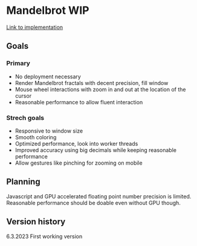 # Mandelbrot WIP

[Link to implementation](index.html)

## Goals

### Primary

- No deployment necessary
- Render Mandelbrot fractals with decent precision, fill window
- Mouse wheel interactions with zoom in and out at the location of the cursor
- Reasonable performance to allow fluent interaction

### Strech goals

- Responsive to window size
- Smooth coloring
- Optimized performance, look into worker threads
- Improved accuracy using big decimals while keeping reasonable performance
- Allow gestures like pinching for zooming on mobile

## Planning

Javascript and GPU accelerated floating point number precision is limited. Reasonable performance should be doable even without GPU though.

## Version history

6.3.2023 First working version

